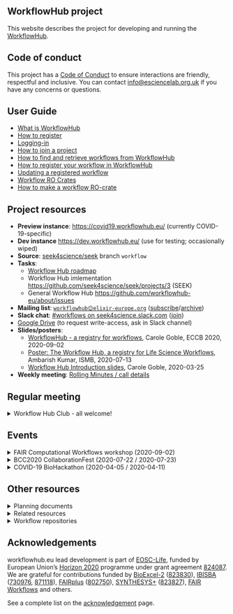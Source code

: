 ## WorkflowHub project

This website describes the project for developing and running the [WorkflowHub](https://workflowhub.eu/).

## Code of conduct

This project has a [Code of Conduct](https://github.com/workflowhub-eu/about/blob/master/CODE_OF_CONDUCT.md) to ensure interactions are friendly, respectful and inclusive. You can contact <info@esciencelab.org.uk> if you have any concerns or questions.

## User Guide

* [What is WorkflowHub](https://about.workflowhub.eu/About-WorkflowHub)
* [How to register](https://about.workflowhub.eu/How-to-register)
* [Logging-in](https://about.workflowhub.eu/Logging-in)
* [How to join a project](https://about.workflowhub.eu/How-to-join-a-project)
* [How to find and retrieve workflows from WorkflowHub](https://about.workflowhub.eu/How-to-find-and-retrieve-workflow(s)-from-WorkflowHub)
* [How to register your workflow in WorkflowHub](https://about.workflowhub.eu/How-to-register-your-workflow(s)-in-WorkflowHub)
* [Updating a registered workflow](Updating-a-registered-workflow)
* [Workflow RO Crates](https://about.workflowhub.eu/Workflow-RO-Crate)
* [How to make a workflow RO-crate](https://about.workflowhub.eu/How-to-make-a-workflow-RO-crate)
  


## Project resources

* **Preview instance**: <https://covid19.workflowhub.eu/> (currently COVID-19-specific)
* **Dev instance** <https://dev.workflowhub.eu/> (use for testing; occasionally wiped)
* **Source**: [seek4science/seek](https://github.com/seek4science/seek/tree/workflow) branch `workflow`
* **Tasks**: 
  * [Workflow Hub roadmap](roadmap)
  * Workflow Hub imlementation <https://github.com/seek4science/seek/projects/3> (SEEK)
  * General Workflow Hub <https://github.com/workflowhub-eu/about/issues>
* **Mailing list**: [`workflowhub😊elixir-europe.org`](https://lists.elixir-europe.org/mailman/listinfo/workflowhub_elixir-europe.org) ([subscribe](https://lists.elixir-europe.org/mailman/listinfo/workflowhub_elixir-europe.org)/[archive](https://mail.elixir-europe.org/pipermail/workflowhub_elixir-europe.org/))
* **Slack chat**:  [#workflows on seek4science.slack.com](https://seek4science.slack.com/archives/CPLLVV94L) ([join](https://join.slack.com/t/seek4science/shared_invite/zt-csqh94qb-kf~kFbZxuHl1Hpxhbc8avw))
* [Google Drive](https://drive.google.com/drive/folders/1_bZ63W4oRtWL5OnWJNYvE4u3A27VyGGe)
 (to request write-access, ask in Slack channel) 
* **Slides/posters**:
  * [WorkflowHub - a registry for workflows](https://doi.org/10.5281/zenodo.4012124), Carole Goble, ECCB 2020, 2020-09-02
  * [Poster: The Workflow Hub, a registry for Life Science Workflows](https://workflowhub.eu/presentations/1), Ambarish Kumar, ISMB, 2020-07-13
  * [Workflow Hub Introduction slides](https://drive.google.com/open?id=1hfBAjjRnL9jGoxHEvq66Wo-wuKqouR3C), Carole Goble, 2020-03-25
* **Weekly meeting**: [Rolling Minutes / call details](https://docs.google.com/document/d/1U2KAlbKviCu-fCX-znncKIBUIUUOeEnuRGdAg-fNd4Q/edit?usp=sharing)

## Regular meeting

<details>
<summary>Workflow Hub Club - all welcome!</summary>

Anyone is welcome to join the weekly _Workflow Hub Club_ calls using Zoom.

* When: Wednesdays 10:00 GMT / 11:00 CET
* Agenda/telcon details: <https://s.apache.org/workflowhub-minutes>

See the list of club members on the [acknowledgement](acknowledgements) page.
</details>

## Events

<details>
<summary>FAIR Computational Workflows workshop (2020-09-02)</summary>

The Workflow Hub team organized the [Workshop on FAIR Computational Workflows](https://eccb2020.info/ntbew01-workshop-on-fair-computational-workflows/) at the
19th European Conference on Computational Biology ([ECCB 2020](https://eccb2020.info/)).

**Organizers**: Ignacio Eguinoa, Björn Grüning, Frederik Coppens, Carole Goble, Stian Soiland-Reyes, Salvador Capella-Gutierrez

Talks included:

* _A review on the FAIR principles for computational workflows_ (Sarah Cohen-Boulakia)
* [Toward defining and implementing FAIR for research software](https://tinyurl.com/y36tmjlc) (Mateusz Kuzak)
* [WorkflowHub - a registry for workflows](https://doi.org/10.5281/zenodo.4012124) (Carole Goble)
* [Common Workflow Language and CWLProv](https://tinyurl.com/eccb20-cwl) (Michael R. Crusoe)
* [Packaging workflows with RO-Crate](https://doi.org/10.5281/zenodo.4011999) (Stian Soiland-Reyes)
* [Testing workflows: Life Monitor and OpenEBench](https://docs.google.com/presentation/d/15113lwn8_H7ftDF9I650O3rZGeAVr6LVSU4-XDkBgA0/edit#slide=id.g9337569ecf_1_0) (Simone Leo & Salvador Capella-Gutierrez)
* [FAIR Computational Workflows & OpenEBench](https://docs.google.com/presentation/d/15113lwn8_H7ftDF9I650O3rZGeAVr6LVSU4-XDkBgA0/edit#slide=id.g963779cf0b_1_335) (Salvador Capella-Gutierrez)
* [FAIR computational data analysis with Galaxy](https://docs.google.com/presentation/d/15113lwn8_H7ftDF9I650O3rZGeAVr6LVSU4-XDkBgA0/edit#slide=id.g96ed33c7ca_4_28) (Björn Grüning)
* _Nextflow and nf-core_ (Alex Peltzer)

The workshop organizers aim to make all slides available later.
</details>



<details>
<summary>BCC2020 CollaborationFest (2020-07-22 / 2020-07-23)</summary>

Workflow Hub was one of the working clusters at the [BCC2020 CollaborationFest](https://bcc2020.github.io/cofest/) as part of [Bioinformatics Community Conference 2020](https://bcc2020.github.io/).

Activities included a _Bring your own Workflow_ session to register more workflows at <https://workflowhub.eu/>.

_Improving support for Galaxy workflows_ worked closely with Galaxy developers at BCC and the topic _Exporting RO-Crate/BioCompute-Object packaged workflows from Galaxy_ which made a first release of the [RO-Crate Python library](https://pypi.org/project/rocrate/) and alignments with [BioCompute Object](https://biocomputeobject.org/).

_Metadata and BioSchemas_ aligned and released [BioSchemas ComputationalWorkflow profile](https://bioschemas.org/profiles/ComputationalWorkflow/0.5-DRAFT-2020_07_21/) 0.5 which was also aligned with the next version of [RO-Crate](https://w3id.org/ro/crate/).

_IWC for Galaxy Workflows_ looked at API for workflow registration and created an open source license drop-down list for workflows.



More:
 * [WorkflowHub notes during CoFest](https://docs.google.com/document/d/1EC0Z-N9c26qG2aguV_irNLftn_98sX6eaHrBs_ov8Jk/edit#)
</details>



<details>
<summary>COVID-19 BioHackathon (2020-04-05 / 2020-04-11)</summary>

Workflow Hub was one of the topics at the [Virtual COVID-19 BioHackathon](https://github.com/virtual-biohackathons/covid-19-bh20/), attracting more than 30 developers. The participants also collaborated with the _Workflows_ and _FAIR Data_ topics.

Thanks to the collaborative effort the Workflow Hub could be launched early at <https://covid19.workflowhub.eu/> in a "pre-beta" stage. The COVID-19 workflows registered at the hackathon now appear as part of <https://workflowhub.eu/> 

More:
 * [ELIXIR: Hacking the pandemic](https://elixir-europe.org/news/hacking-pandemic>)
 * [WorkflowHub topic at COVID-19 BH](https://github.com/virtual-biohackathons/covid-19-bh20/wiki/Workflow-Hub)
 * [WorkflowHub topic notes ](https://docs.google.com/document/d/140QltsC2hPjdTue6COn0w-zo7TYgb68TGW-72SQqWBA/edit#)
 * [FAIR Data topic at COVID-19 BH](https://github.com/virtual-biohackathons/covid-19-bh20/wiki/FairData)
 * [Workflows topic at COVID-19 BH](https://github.com/virtual-biohackathons/covid-19-bh20/wiki/Workflows)
</details>


## Other resources


<details>
<summary>Planning documents</summary>

These planning documents are from the [Workflow Hub Google Drive](https://drive.google.com/drive/folders/1_bZ63W4oRtWL5OnWJNYvE4u3A27VyGGe). Check their edit history, these may be incomplete or drafts.

* [Methods of submitting to Workflow Hub](https://docs.google.com/document/d/1UdjAcnSR3yDepvoY9wA02M9tUB0sTpg3NyijxR-Vago)
* [Workflow Hub User Requirements](https://docs.google.com/document/d/16ARnaWhmONUJROdauHFvmAV_qHGJ_L4dEwM6XWRb6gE/edit#heading=h.bzug3s472cs8)
* [Minimal Viable Product](https://docs.google.com/document/d/14xlDgezlXr5suzZfbTkLeFj7fhv6YZ4W9AsGwq4-SwQ) - leading to <https://dev.workflowhub.eu/>
* [Minimum Information for the Registration of a Computational Workflow (MIRCW)](https://docs.google.com/document/d/1v-NPWfVK5hrkoekIoWUMSzk1m8x6yqW6D3waB0QsNJM) lead to _Workflow RO-Crate_
* [Workflow RO-Crate](https://github.com/workflowhub-eu/about/wiki/Workflow-RO-Crate) a profile of _RO-Crate_ for exchange of workflows with WorkflowHub; based on _BioSchemas Workflows_ profile
* [Primer on standards for workflow packaging and metadata](https://docs.google.com/document/d/1XREgfYNi7l4HbdrnXBs7Uv1tMH2AiR435SKjisu4l30/edit#) _draft_
</details>

<details>
<summary>Related resources</summary>

* [SEEK](https://seek4science.org/) is the underlying platform used by the Workflow Hub
* [RO-Crate](https://w3id.org/ro/crate/1.0/) is a metadata/packaging mechanism, used by Workflow Hub for exchange of workflows
* [BioSchemas Workflows](https://bioschemas.org/profiles/Workflow/0.3-DRAFT-2020_03_03/) - a suggested new `schema.org` type for describing computational workflows
* [Common Workflow Language](https://www.commonwl.org/) (CWL) is an executable workflow language, which Workflow Hub use primarily for descriptive functions
</details>

<details>
<summary>Workflow repositories</summary>

Workflow Hub intends to harvest workflows from existing workflow repositories, including:

* [myExperiment](https://myexperiment.org/) was a workflow repository that inspired Workflow Hub
* [nf-core](https://nf-co.re/) - a community-developed colletions of bioinformatics workflows for [Nextflow](nextflow.io/)
* <https://usegalaxy.eu/>
</details>

##
## Acknowledgements

workflowhub.eu lead development is part of [EOSC-Life](https://eosc-life.eu/), funded by European Union’s [Horizon 2020](https://ec.europa.eu/programmes/horizon2020/) programme under grant agreement [824087](https://cordis.europa.eu/project/id/824087).  We are grateful for contributions funded by [BioExcel-2](https://bioexcel.eu/) ([823830](https://cordis.europa.eu/project/id/823830)), [IBISBA](https://www.ibisba.eu/) ([730976](https://cordis.europa.eu/project/id/730976), [871118](https://cordis.europa.eu/project/id/871118)), [FAIRplus](https://fairplus-project.eu/) ([802750](https://cordis.europa.eu/project/id/802750)), [SYNTHESYS+](https://www.synthesys.info/) ([823827](https://cordis.europa.eu/project/id/823827)), [FAIR Workflows](https://fair-workflows.github.io/project.html) and others. 

<!-- NOTE: Always update list above AND the acknowledgements.md page -->

See a complete list on the [acknowledgement](acknowledgements) page.
